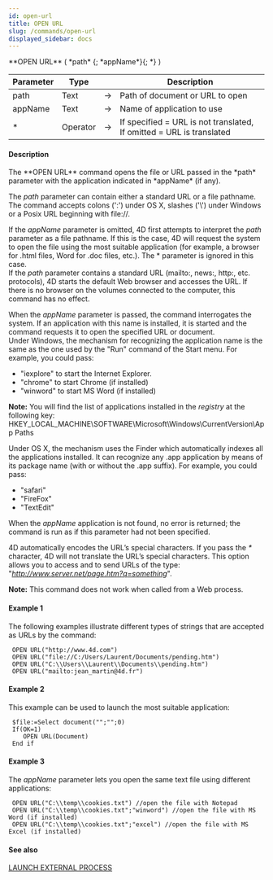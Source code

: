 ```yaml
---
id: open-url
title: OPEN URL
slug: /commands/open-url
displayed_sidebar: docs
---
```


<!--REF #_command_.OPEN URL.Syntax-->**OPEN URL** ( *path* {; *appName*}{; *} )<!-- END REF-->
<!--REF #_command_.OPEN URL.Params-->
| Parameter | Type |  | Description |
| --- | --- | --- | --- |
| path | Text | &srarr; | Path of document or URL to open |
| appName | Text | &srarr; | Name of application to use |
| * | Operator | &srarr; | If specified = URL is not translated, If omitted = URL is translated |

<!-- END REF-->

#### Description 

<!--REF #_command_.OPEN URL.Summary-->The **OPEN URL** command opens the file or URL passed in the *path* parameter with the application indicated in *appName* (if any).<!-- END REF--> 

The *path* parameter can contain either a standard URL or a file pathname. The command accepts colons (':') under OS X, slashes ('\\') under Windows or a Posix URL beginning with file://. 

If the *appName* parameter is omitted, 4D first attempts to interpret the *path* parameter as a file pathname. If this is the case, 4D will request the system to open the file using the most suitable application (for example, a browser for .html files, Word for .doc files, etc.). The \* parameter is ignored in this case.  
If the *path* parameter contains a standard URL (mailto:, news:, http:, etc. protocols), 4D starts the default Web browser and accesses the URL. If there is no browser on the volumes connected to the computer, this command has no effect. 

When the *appName* parameter is passed, the command interrogates the system. If an application with this name is installed, it is started and the command requests it to open the specified URL or document.  
Under Windows, the mechanism for recognizing the application name is the same as the one used by the "Run" command of the Start menu. For example, you could pass:

* "iexplore" to start the Internet Explorer.
* "chrome" to start Chrome (if installed)
* "winword" to start MS Word (if installed)

**Note:** You will find the list of applications installed in the *registry* at the following key: HKEY\_LOCAL\_MACHINE\\SOFTWARE\\Microsoft\\Windows\\CurrentVersion\\App Paths

Under OS X, the mechanism uses the Finder which automatically indexes all the applications installed. It can recognize any .app application by means of its package name (with or without the .app suffix). For example, you could pass:

* "safari"
* "FireFox"
* "TextEdit"

When the *appName* application is not found, no error is returned; the command is run as if this parameter had not been specified.

4D automatically encodes the URL’s special characters. If you pass the *\** character, 4D will not translate the URL’s special characters. This option allows you to access and to send URLs of the type: "*http://www.server.net/page.htm?q=something*". 

**Note:** This command does not work when called from a Web process.

#### Example 1 

The following examples illustrate different types of strings that are accepted as URLs by the command:

```4d
 OPEN URL("http://www.4d.com")
 OPEN URL("file://C:/Users/Laurent/Documents/pending.htm")
 OPEN URL("C:\\Users\\Laurent\\Documents\\pending.htm")
 OPEN URL("mailto:jean_martin@4d.fr")
```

#### Example 2 

This example can be used to launch the most suitable application: 

```4d
 $file:=Select document("";"";0)
 If(OK=1)
    OPEN URL(Document)
 End if
```

#### Example 3 

The *appName* parameter lets you open the same text file using different applications:

```4d
 OPEN URL("C:\\temp\\cookies.txt") //open the file with Notepad
 OPEN URL("C:\\temp\\cookies.txt";"winword") //open the file with MS Word (if installed)
 OPEN URL("C:\\temp\\cookies.txt";"excel") //open the file with MS Excel (if installed)
```

#### See also 

[LAUNCH EXTERNAL PROCESS](launch-external-process.md)  